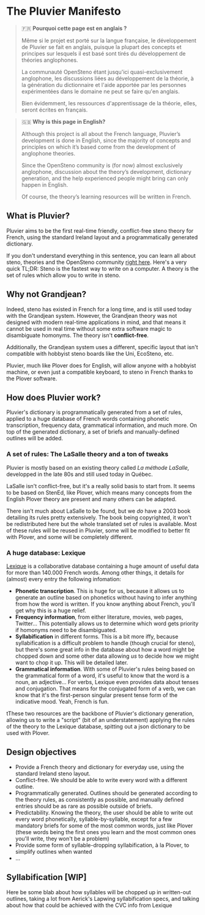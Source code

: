 # The Pluvier Manifesto

> 🇫🇷 **Pourquoi cette page est en anglais ?**
> 
> Même si le projet est porté sur la langue française, le développement de Pluvier se fait en anglais, puisque la plupart des concepts et principes sur lesquels il est basé sont tirés du développement de théories anglophones.
> 
> La communauté OpenSteno étant jusqu'ici quasi-exclusivement anglophone, les discussions liées au développement de la théorie, à la génération du dictionnaire et l'aide apportée par les personnes expérimentées dans le domaine ne peut se faire qu'en anglais.
> 
> Bien évidemment, les ressources d'apprentissage de la théorie, elles, seront écrites en français.


> 🇬🇧 **Why is this page in English?**
> 
> Although this project is all about the French language, Pluvier’s development is done in English, since the majority of concepts and principles on which it’s based come from the development of anglophone theories.
> 
> Since the OpenSteno community is (for now) almost exclusively anglophone, discussion about the theory’s development, dictionary generation, and the help experienced people might bring can only happen in English.
> 
> Of course, the theory’s learning resources will be written in French.

## What is Pluvier?

Pluvier aims to be the first real-time friendly, conflict-free steno theory for French, using the standard Ireland layout and a programmatically generated dictionary.

If you don't understand everything in this sentence, you can learn all about steno, theories and the OpenSteno community [right here](http://www.openstenoproject.org/plover/). Here's a very quick TL;DR: Steno is the fastest way to write on a computer. A theory is the set of rules which allow you to write in steno.

## Why not Grandjean?

Indeed, steno has existed in French for a long time, and is still used today with the Grandjean system. However, the Grandjean theory was not designed with modern real-time applications in mind, and that means it cannot be used in real time without some extra software magic to disambiguate homonyms. The theory isn't **conflict-free**.

Additionally, the Grandjean system uses a different, specific layout that isn't compatible with hobbyist steno boards like the Uni, EcoSteno, etc.

Pluvier, much like Plover does for English, will allow anyone with a hobbyist machine, or even just a compatible keyboard, to steno in French thanks to the Plover software.

## How does Pluvier work?

Pluvier's dictionary is programmatically generated from a set of rules, applied to a huge database of French words containing phonetic transcription, frequency data, grammatical information, and much more. On top of the generated dictionary, a set of briefs and manually-defined outlines will be added.

### A set of rules: The LaSalle theory and a ton of tweaks

Pluvier is mostly based on an existing theory called *La méthode LaSalle,* developped in the late 80s and still used today in Québec.

LaSalle isn't conflict-free, but it's a really solid basis to start from. It seems to be based on StenEd, like Plover, which means many concepts from the English Plover theory are present and many others can be adapted.

There isn't much about LaSalle to be found, but we *do* have a 2003 book detailing its rules pretty extensively. The book being copyrighted, it won't be redistributed here but the whole translated set of rules is available. Most of these rules will be reused in Pluvier, some will be modified to better fit with Plover, and some will be completely different.

### A huge database: Lexique

[Lexique](http://www.lexique.org/) is a collaborative database containing a huge amount of useful data for more than 140.000 French words.
Among other things, it details for (almost) every entry the following infomation:

- **Phonetic transcription**. This is huge for us, because it allows us to generate an outline based on phonetics without having to infer anything from how the word is written. If you know anything about French, you'll get why this is a huge relief.
- **Frequency information**, from either literature, movies, web pages, Twitter... This potentially allows us to determine which word gets priority if homonyms need to be disambiguated.
- **Syllabification** in different forms. This is a bit more iffy, because syllabification is a difficult problem to handle (though crucial for steno), but there's some great info in the database about how a word might be chopped down and some other data allowing *us* to decide how we might want to chop it up. This will be detailed later.
- **Grammatical information**. With some of Pluvier's rules being based on the grammatical form of a word, it's useful to know that the word is a noun, an adjective... For verbs, Lexique even provides data about tenses and conjugation. That means for the conjugated form of a verb, we can know that it's the first-person singular present tense form of the indicative mood. Yeah, French is fun.

tThese two resources are the backbone of Pluvier's dictionary generation, allowing us to write a "script" (bit of an understatement) applying the rules of the theory to the Lexique database, spitting out a json dictionary to be used with Plover.

## Design objectives

- Provide a French theory and dictionary for everyday use, using the standard Ireland steno layout.
- Conflict-free. We should be able to write every word with a different outline.
- Programmatically generated. Outlines should be generated according to the theory rules, as consistently as possible, and manually defined entries should be as rare as possible outside of briefs.
- Predictability. Knowing the theory, the user should be able to write out every word phonetically, syllable-by-syllable, except for a few mandatory briefs for some of the most common words, just like Plover (these words being the first ones you learn and the most common ones you'll write, they won't be a problem)
- Provide some form of syllable-dropping syllabification, à la Plover, to simplify outlines when wanted
- …

## Syllabification [WIP]

Here be some blab about how syllables will be chopped up in written-out outlines, taking a lot from Aerick's Lapwing syllabification specs, and talking about how that could be achieved with the CVC info from Lexique
